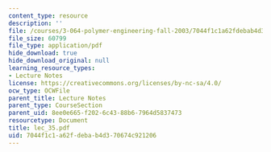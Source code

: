 ```yaml
---
content_type: resource
description: ''
file: /courses/3-064-polymer-engineering-fall-2003/7044f1c1a62fdebab4d370674c921206_lec_35.pdf
file_size: 60799
file_type: application/pdf
hide_download: true
hide_download_original: null
learning_resource_types:
- Lecture Notes
license: https://creativecommons.org/licenses/by-nc-sa/4.0/
ocw_type: OCWFile
parent_title: Lecture Notes
parent_type: CourseSection
parent_uid: 8ee0e665-f202-6c43-88b6-7964d5837473
resourcetype: Document
title: lec_35.pdf
uid: 7044f1c1-a62f-deba-b4d3-70674c921206
---
```

